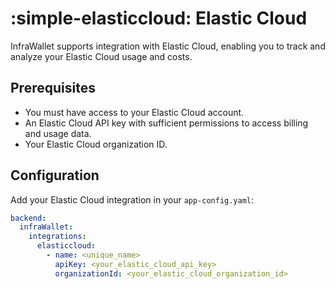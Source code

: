 # :simple-elasticcloud: Elastic Cloud

InfraWallet supports integration with Elastic Cloud, enabling you to track and analyze your Elastic Cloud usage and costs.

## Prerequisites

- You must have access to your Elastic Cloud account.
- An Elastic Cloud API key with sufficient permissions to access billing and usage data.
- Your Elastic Cloud organization ID.

## Configuration

Add your Elastic Cloud integration in your `app-config.yaml`:

```yaml
backend:
  infraWallet:
    integrations:
      elasticcloud:
        - name: <unique_name>
          apiKey: <your_elastic_cloud_api_key>
          organizationId: <your_elastic_cloud_organization_id>
```
